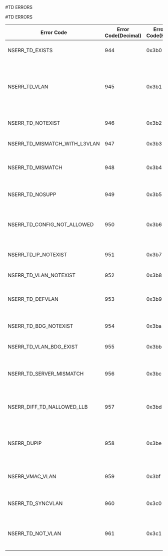 #TD ERRORS

#TD ERRORS



<table><thead><tr><th>Error Code</th><th>Error Code(Decimal)</th><th>Error Code(Hex)</th><th>Error Message</th></tr></thead><tbody><tr><td>NSERR_TD_EXISTS</td><td>944</td><td>0x3b0</td><td>The specified traffic domain is already configured.</td><tr><tr><td>NSERR_TD_VLAN</td><td>945</td><td>0x3b1</td><td>The specified VLAN/VXLAN/bridge group is already bound to another traffic domain. These entities can belong to only one traffic domain.</td><tr><tr><td>NSERR_TD_NOTEXIST</td><td>946</td><td>0x3b2</td><td>The specified traffic domain is not configured.</td><tr><tr><td>NSERR_TD_MISMATCH_WITH_L3VLAN</td><td>947</td><td>0x3b3</td><td>L3 VLANs can not be bound to a traffic domain.</td><tr><tr><td>NSERR_TD_MISMATCH</td><td>948</td><td>0x3b4</td><td>The binding entities have incompatible traffic domain identifiers.</td><tr><tr><td>NSERR_TD_NOSUPP</td><td>949</td><td>0x3b5</td><td>This feature is not supported in a non-default traffic domain.</td><tr><tr><td>NSERR_TD_CONFIG_NOT_ALLOWED</td><td>950</td><td>0x3b6</td><td>This configuration option is not supported in a non-default traffic domain.</td><tr><tr><td>NSERR_TD_IP_NOTEXIST</td><td>951</td><td>0x3b7</td><td>The IP address is not configured for the specified traffic domain.</td><tr><tr><td>NSERR_TD_VLAN_NOTEXIST</td><td>952</td><td>0x3b8</td><td>The specified VLAN is not configured.</td><tr><tr><td>NSERR_TD_DEFVLAN</td><td>953</td><td>0x3b9</td><td>Default VLAN cannot be bound/unbound to/from traffic domain.</td><tr><tr><td>NSERR_TD_BDG_NOTEXIST</td><td>954</td><td>0x3ba</td><td>The specified bridge group is not configured.</td><tr><tr><td>NSERR_TD_VLAN_BDG_EXIST</td><td>955</td><td>0x3bb</td><td>The specified VLAN is bound to a bridge group.</td><tr><tr><td>NSERR_TD_SERVER_MISMATCH</td><td>956</td><td>0x3bc</td><td>The specified virtual server already bound to a service in a different traffic domain.</td><tr><tr><td>NSERR_DIFF_TD_NALLOWED_LLB</td><td>957</td><td>0x3bd</td><td>Not allowed for LLB: Services bound to the specified virtual server must be in same traffic domain.</td><tr><tr><td>NSERR_DUPIP</td><td>958</td><td>0x3be</td><td>IP address duplication with VMAC address detected. Please try a different IP address.</td><tr><tr><td>NSERR_VMAC_VLAN</td><td>959</td><td>0x3bf</td><td>Traffic domain can be either VLAN based or VMAC based.</td><tr><tr><td>NSERR_TD_SYNCVLAN</td><td>960</td><td>0x3c0</td><td>SYNC VLAN cannot be bound/unbound to/from traffic domain.</td><tr><tr><td>NSERR_TD_NOT_VLAN</td><td>961</td><td>0x3c1</td><td>The specified VLAN/VXLAN/bridge group is not bound to given traffic domain.</td><tr></tbody></table>
